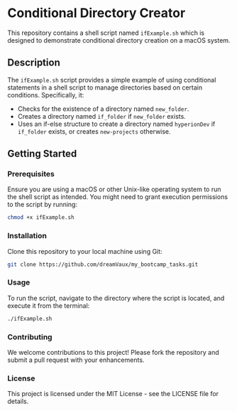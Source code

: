 # Conditional Directory Creator

This repository contains a shell script named `ifExample.sh` which is designed to demonstrate conditional directory creation on a macOS system.

## Description

The `ifExample.sh` script provides a simple example of using conditional statements in a shell script to manage directories based on certain conditions. Specifically, it:
- Checks for the existence of a directory named `new_folder`.
- Creates a directory named `if_folder` if `new_folder` exists.
- Uses an if-else structure to create a directory named `hyperionDev` if `if_folder` exists, or creates `new-projects` otherwise.

## Getting Started

### Prerequisites

Ensure you are using a macOS or other Unix-like operating system to run the shell script as intended. You might need to grant execution permissions to the script by running:

```bash
chmod +x ifExample.sh
```


### Installation

Clone this repository to your local machine using Git:

```bash
git clone https://github.com/dreamVaux/my_bootcamp_tasks.git
```

### Usage

To run the script, navigate to the directory where the script is located, and execute it from the terminal:
```bash
./ifExample.sh
```

### Contributing

We welcome contributions to this project! Please fork the repository and submit a pull request with your enhancements.

### License

This project is licensed under the MIT License - see the LICENSE file for details.